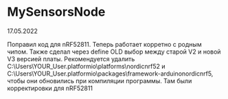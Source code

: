 # MySensorsNode

17.05.2022

Поправил код для nRF52811.
Теперь работает корретно с родным чипом. 
Также сделал через define OLD выбор между старой V2 и новой V3 версией платы.
Рекомендуется удалить C:\Users\YOUR_User\.platformio\platforms\nordicnrf52 и C:\Users\YOUR_User\.platformio\packages\framework-arduinonordicnrf5,
чтобы они обновились при компиляции программы. Там были корректировки для nRF52811
